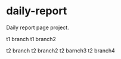 # daily-report
Daily report page project.

t1 branch
t1 branch2

t2 branch
t2 branch2
t2 barnch3
t2 branch4
